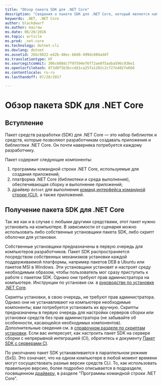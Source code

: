 ```yaml
---
title: "Обзор пакета SDK для .NET Core"
description: "Сведения о пакете SDK для .NET Core, который является набором библиотек и средств, используемых для создания проектов .NET Core."
keywords: .NET, .NET Core
author: blackdwarf
ms.author: mairaw
ms.date: 06/20/2016
ms.topic: article
ms.prod: .net-core
ms.technology: dotnet-cli
ms.devlang: dotnet
ms.assetid: 26bc9822-e42b-48ec-b0d6-499dc604add7
ms.translationtype: HT
ms.sourcegitcommit: 306c608dc7f97594ef6f72ae0f5aaba596c936e1
ms.openlocfilehash: 8f3d0f5b3bccdd1ca25fa1202c2c727e402fe668
ms.contentlocale: ru-ru
ms.lasthandoff: 07/28/2017

---
```


# <a name="net-core-sdk-overview"></a>Обзор пакета SDK для .NET Core 

## <a name="introduction"></a>Вступление
Пакет средств разработки (SDK) для .NET Core — это набор библиотек и средств, которые позволяют разработчикам создавать приложения и библиотеки .NET Core. Он почти наверняка потребуется каждому разработчику. 

Пакет содержит следующие компоненты:

1. программы командной строки .NET Core, используемые для создания приложений;
2. платформа .NET Core (библиотеки и среда выполнения), обеспечивающая сборку и выполнение приложений;
3. драйвер `dotnet` для выполнения [команд интерфейса командной строки (CLI)](tools/index.md), а также приложений.


## <a name="acquiring-the-net-core-sdk"></a>Получение пакета SDK для .NET Core
Так же как и в случае с любыми другими средствами, этот пакет нужно установить на компьютере. В зависимости от сценария можно использовать либо собственные установщики пакета SDK, либо скрипт оболочки для установки.

Собственные установщики предназначены в первую очередь для компьютеров разработчиков. Пакет SDK распространяется посредством собственных механизмов установки каждой поддерживаемой платформы, например пакетов DEB в Ubuntu или пакетов MSI в Windows. Эти установщики установят и настроят среду необходимым образом, чтобы пользователь мог сразу приступить к работе с пакетом SDK. Однако они требуют прав администратора на компьютере. Инструкции по установке см. в [руководстве по установке .NET Core](https://aka.ms/dotnetcoregs).

Скрипты установки, в свою очередь, не требуют прав администратора. Однако они не устанавливают на компьютере необходимые компоненты; вам потребуется установить их вручную. Скрипты предназначены в первую очередь для настройки серверов сборки или установки средств без прав администратора (не забывайте об особенности, касающейся необходимых компонентов). Дополнительные сведения см. в [справочном разделе по скриптам установки](tools/dotnet-install-script.md). Если вас интересует, как настроить пакет SDK на сервере сборки с непрерывной интеграцией (CI), обратитесь к документу [Пакет SDK с серверами CI](tools/using-ci-with-cli.md). 

По умолчанию пакет SDK устанавливается в параллельном режиме (SxS). Это означает, что на одном компьютере в любой момент времени могут сосуществовать разные версии средств CLI. То, как использовать правильную версию, более подробно описывается в подразделе, посвященном [драйверу](tools/index.md#driver), в разделе "Программы командной строки .NET Core".

